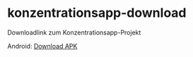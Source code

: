 # konzentrationsapp-download
Downloadlink zum Konzentrationsapp-Projekt

Android: [Download APK](https://github.com/lenzenhofs/konzentrationsapp/raw/master/builds/app-debug.apk)
